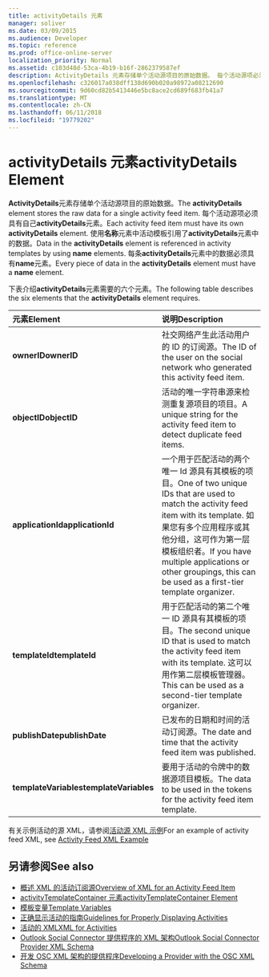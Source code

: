 ```yaml
---
title: activityDetails 元素
manager: soliver
ms.date: 03/09/2015
ms.audience: Developer
ms.topic: reference
ms.prod: office-online-server
localization_priority: Normal
ms.assetid: c103d48d-53ca-4b19-b16f-2862379587ef
description: ActivityDetails 元素存储单个活动源项目的原始数据。 每个活动源项必须具有自己 activityDetails 元素。 使用名称元素中活动模板引用了 activityDetails 元素中的数据。
ms.openlocfilehash: c326017a038dff138d690b020a98972a08212690
ms.sourcegitcommit: 9d60cd82b5413446e5bc8ace2cd689f683fb41a7
ms.translationtype: MT
ms.contentlocale: zh-CN
ms.lasthandoff: 06/11/2018
ms.locfileid: "19779202"
---
```

# <a name="activitydetails-element"></a><span data-ttu-id="cc2b0-105">activityDetails 元素</span><span class="sxs-lookup"><span data-stu-id="cc2b0-105">activityDetails Element</span></span>

<span data-ttu-id="cc2b0-106">**ActivityDetails**元素存储单个活动源项目的原始数据。</span><span class="sxs-lookup"><span data-stu-id="cc2b0-106">The **activityDetails** element stores the raw data for a single activity feed item.</span></span> <span data-ttu-id="cc2b0-107">每个活动源项必须具有自己**activityDetails**元素。</span><span class="sxs-lookup"><span data-stu-id="cc2b0-107">Each activity feed item must have its own **activityDetails** element.</span></span> <span data-ttu-id="cc2b0-108">使用**名称**元素中活动模板引用了**activityDetails**元素中的数据。</span><span class="sxs-lookup"><span data-stu-id="cc2b0-108">Data in the **activityDetails** element is referenced in activity templates by using **name** elements.</span></span> <span data-ttu-id="cc2b0-109">每条**activityDetails**元素中的数据必须具有**name**元素。</span><span class="sxs-lookup"><span data-stu-id="cc2b0-109">Every piece of data in the **activityDetails** element must have a **name** element.</span></span> 
  
<span data-ttu-id="cc2b0-110">下表介绍**activityDetails**元素需要的六个元素。</span><span class="sxs-lookup"><span data-stu-id="cc2b0-110">The following table describes the six elements that the **activityDetails** element requires.</span></span> 
  
|<span data-ttu-id="cc2b0-111">**元素**</span><span class="sxs-lookup"><span data-stu-id="cc2b0-111">**Element**</span></span>|<span data-ttu-id="cc2b0-112">**说明**</span><span class="sxs-lookup"><span data-stu-id="cc2b0-112">**Description**</span></span>|
|:-----|:-----|
|<span data-ttu-id="cc2b0-113">**ownerID**</span><span class="sxs-lookup"><span data-stu-id="cc2b0-113">**ownerID**</span></span> <br/> |<span data-ttu-id="cc2b0-114">社交网络产生此活动用户的 ID 的订阅源。</span><span class="sxs-lookup"><span data-stu-id="cc2b0-114">The ID of the user on the social network who generated this activity feed item.</span></span>  <br/> |
|<span data-ttu-id="cc2b0-115">**objectID**</span><span class="sxs-lookup"><span data-stu-id="cc2b0-115">**objectID**</span></span> <br/> |<span data-ttu-id="cc2b0-116">活动的唯一字符串源来检测重复源项目的项目。</span><span class="sxs-lookup"><span data-stu-id="cc2b0-116">A unique string for the activity feed item to detect duplicate feed items.</span></span>  <br/> |
|<span data-ttu-id="cc2b0-117">**applicationId**</span><span class="sxs-lookup"><span data-stu-id="cc2b0-117">**applicationId**</span></span> <br/> |<span data-ttu-id="cc2b0-118">一个用于匹配活动的两个唯一 Id 源具有其模板的项目。</span><span class="sxs-lookup"><span data-stu-id="cc2b0-118">One of two unique IDs that are used to match the activity feed item with its template.</span></span> <span data-ttu-id="cc2b0-119">如果您有多个应用程序或其他分组，这可作为第一层模板组织者。</span><span class="sxs-lookup"><span data-stu-id="cc2b0-119">If you have multiple applications or other groupings, this can be used as a first-tier template organizer.</span></span>  <br/> |
|<span data-ttu-id="cc2b0-120">**templateId**</span><span class="sxs-lookup"><span data-stu-id="cc2b0-120">**templateId**</span></span> <br/> |<span data-ttu-id="cc2b0-121">用于匹配活动的第二个唯一 ID 源具有其模板的项目。</span><span class="sxs-lookup"><span data-stu-id="cc2b0-121">The second unique ID that is used to match the activity feed item with its template.</span></span> <span data-ttu-id="cc2b0-122">这可以用作第二层模板管理器。</span><span class="sxs-lookup"><span data-stu-id="cc2b0-122">This can be used as a second-tier template organizer.</span></span>  <br/> |
|<span data-ttu-id="cc2b0-123">**publishDate**</span><span class="sxs-lookup"><span data-stu-id="cc2b0-123">**publishDate**</span></span> <br/> |<span data-ttu-id="cc2b0-124">已发布的日期和时间的活动订阅源。</span><span class="sxs-lookup"><span data-stu-id="cc2b0-124">The date and time that the activity feed item was published.</span></span>  <br/> |
|<span data-ttu-id="cc2b0-125">**templateVariables**</span><span class="sxs-lookup"><span data-stu-id="cc2b0-125">**templateVariables**</span></span> <br/> |<span data-ttu-id="cc2b0-126">要用于活动的令牌中的数据源项目模板。</span><span class="sxs-lookup"><span data-stu-id="cc2b0-126">The data to be used in the tokens for the activity feed item template.</span></span>  <br/> |
   
<span data-ttu-id="cc2b0-127">有关示例活动的源 XML，请参阅[活动源 XML 示例](activity-feed-xml-example.md)</span><span class="sxs-lookup"><span data-stu-id="cc2b0-127">For an example of activity feed XML, see [Activity Feed XML Example](activity-feed-xml-example.md)</span></span>
  
## <a name="see-also"></a><span data-ttu-id="cc2b0-128">另请参阅</span><span class="sxs-lookup"><span data-stu-id="cc2b0-128">See also</span></span>

- [<span data-ttu-id="cc2b0-129">概述 XML 的活动订阅源</span><span class="sxs-lookup"><span data-stu-id="cc2b0-129">Overview of XML for an Activity Feed Item</span></span>](overview-of-xml-for-an-activity-feed-item.md)  
- [<span data-ttu-id="cc2b0-130">activityTemplateContainer 元素</span><span class="sxs-lookup"><span data-stu-id="cc2b0-130">activityTemplateContainer Element</span></span>](activitytemplatecontainer-element.md)  
- [<span data-ttu-id="cc2b0-131">模板变量</span><span class="sxs-lookup"><span data-stu-id="cc2b0-131">Template Variables</span></span>](template-variables.md) 
- [<span data-ttu-id="cc2b0-132">正确显示活动的指南</span><span class="sxs-lookup"><span data-stu-id="cc2b0-132">Guidelines for Properly Displaying Activities</span></span>](guidelines-for-properly-displaying-activities.md)  
- [<span data-ttu-id="cc2b0-133">活动的 XML</span><span class="sxs-lookup"><span data-stu-id="cc2b0-133">XML for Activities</span></span>](xml-for-activities.md)  
- [<span data-ttu-id="cc2b0-134">Outlook Social Connector 提供程序的 XML 架构</span><span class="sxs-lookup"><span data-stu-id="cc2b0-134">Outlook Social Connector Provider XML Schema</span></span>](outlook-social-connector-provider-xml-schema.md)
- [<span data-ttu-id="cc2b0-135">开发 OSC XML 架构的提供程序</span><span class="sxs-lookup"><span data-stu-id="cc2b0-135">Developing a Provider with the OSC XML Schema</span></span>](developing-a-provider-with-the-osc-xml-schema.md)

